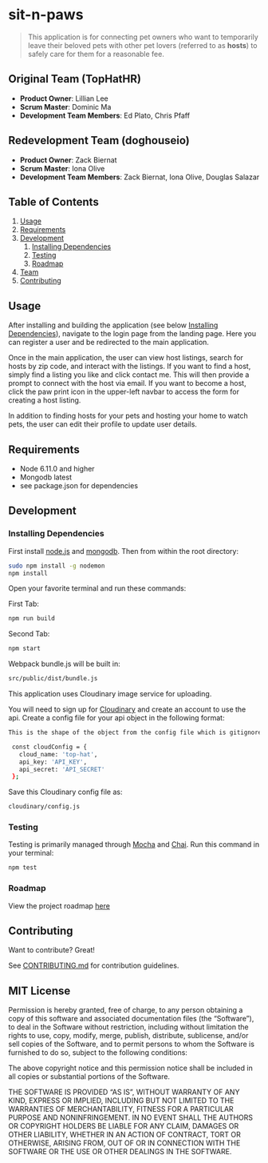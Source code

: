 # sit-n-paws

> This application is for connecting pet owners who want to temporarily leave their beloved pets with other pet lovers (referred to as __hosts__) to safely care for them for a reasonable fee.

## Original Team (TopHatHR)

  - __Product Owner__: Lillian Lee
  - __Scrum Master__: Dominic Ma
  - __Development Team Members__: Ed Plato, Chris Pfaff
  
## Redevelopment Team (doghouseio)
  - __Product Owner__: Zack Biernat
  - __Scrum Master__: Iona Olive
  - __Development Team Members__: Zack Biernat, Iona Olive, Douglas Salazar
  
## Table of Contents

1. [Usage](#usage)
1. [Requirements](#requirements)
1. [Development](#development)
    1. [Installing Dependencies](#installing-dependencies)
    1. [Testing](#testing)
    1. [Roadmap](#roadmap)
1. [Team](#team)
1. [Contributing](#contributing)

## Usage

After installing and building the application (see below [Installing Dependencies](#installing-dependencies)), navigate to the login page from the landing page. Here you can register a user and be redirected to the main application.

Once in the main application, the user can view host listings, search for hosts by zip code, and interact with the listings. If you want to find a host, simply find a listing you like and click contact me. This will then provide a prompt to connect with the host via email. If you want to become a host, click the paw print icon in the upper-left navbar to access the form for creating a host listing.

In addition to finding hosts for your pets and hosting your home to watch pets, the user can edit their profile to update user details.

## Requirements

- Node 6.11.0 and higher
- Mongodb latest
- see package.json for dependencies

## Development

### Installing Dependencies

First install [node.js](http://nodejs.org/) and [mongodb](https://www.mongodb.org/downloads). Then from within the root directory:

```sh
sudo npm install -g nodemon
npm install
```

Open your favorite terminal and run these commands:

First Tab:
```sh
npm run build
```

Second Tab:

```sh
npm start
```

Webpack bundle.js will be built in:

```sh
src/public/dist/bundle.js
```

This application uses Cloudinary image service for uploading.

You will need to sign up for [Cloudinary](https://cloudinary.com/) and create an account to use the api. Create a config file for your api object in the following format:

```sh
This is the shape of the object from the config file which is gitignored

 const cloudConfig = {
   cloud_name: 'top-hat',
   api_key: 'API_KEY',
   api_secret: 'API_SECRET'
 };
```

Save this Cloudinary config file as:

```sh
cloudinary/config.js
```

### Testing

Testing is primarily managed through [Mocha](https://mochajs.org/) and [Chai](chaijs.com/). Run this command in your terminal:

```sh
npm test
```

### Roadmap

View the project roadmap [here](https://github.com/TopHatHR/sit-n-paws/issues)

## Contributing

Want to contribute? Great!

See [CONTRIBUTING.md](_CONTRIBUTING.md) for contribution guidelines.

## MIT License

Permission is hereby granted, free of charge, to any person obtaining a copy of this software and associated documentation files (the “Software”), to deal in the Software without restriction, including without limitation the rights to use, copy, modify, merge, publish, distribute, sublicense, and/or sell copies of the Software, and to permit persons to whom the Software is furnished to do so, subject to the following conditions:

The above copyright notice and this permission notice shall be included in all copies or substantial portions of the Software.

THE SOFTWARE IS PROVIDED “AS IS”, WITHOUT WARRANTY OF ANY KIND, EXPRESS OR IMPLIED, INCLUDING BUT NOT LIMITED TO THE WARRANTIES OF MERCHANTABILITY, FITNESS FOR A PARTICULAR PURPOSE AND NONINFRINGEMENT. IN NO EVENT SHALL THE AUTHORS OR COPYRIGHT HOLDERS BE LIABLE FOR ANY CLAIM, DAMAGES OR OTHER LIABILITY, WHETHER IN AN ACTION OF CONTRACT, TORT OR OTHERWISE, ARISING FROM, OUT OF OR IN CONNECTION WITH THE SOFTWARE OR THE USE OR OTHER DEALINGS IN THE SOFTWARE.
